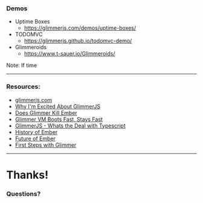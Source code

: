 ### Demos
- Uptime Boxes 
  - https://glimmerjs.com/demos/uptime-boxes/
- TODOMVC 
  - https://glimmerjs.github.io/todomvc-demo/
- Glimmeroids 
  - https://www.t-sauer.io/Glimmeroids/

Note:
If time

----

### Resources:
- [glimmerjs.com](https://glimmerjs.com)
- [Why I'm Excited About GlimmerJS](https://medium.com/@edwards/why-im-excited-about-glimmerjs-3631bd0c95c4)
- [Does Glimmer Kill Ember](http://rwjblue.com/2017/04/26/does-glimmer-kill-ember/)
- [Glimmer VM Boots Fast, Stays Fast](http://yehudakatz.com/2017/04/05/the-glimmer-vm-boots-fast-and-stays-fast/)
- [GlimmerJS - Whats the Deal with Typescript](https://medium.com/@tomdale/glimmer-js-whats-the-deal-with-typescript-f666d1a3aad0)
- [History of Ember](https://blog.heroku.com/history-of-emberjs)
- [Future of Ember](https://blog.heroku.com/future-of-emberjs)
- [First Steps with Glimmer](https://blog.worldline.tech/2017/06/01/first-steps-with-glimmer.html)

----

# Thanks!
### Questions?